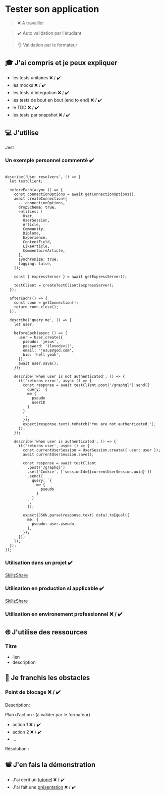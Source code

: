 # Tester son application

> ❌ A travailler

> ✔️ Auto validation par l'étudiant

> 👌 Validation par le formateur

## 🎓 J'ai compris et je peux expliquer

- les tests unitaires ❌ / ✔️
- les mocks ❌ / ✔️
- les tests d'integration ❌ / ✔️
- les tests de bout en bout (end to end) ❌ / ✔️
- le TDD ❌ / ✔️
- les tests par snapshot ❌ / ✔️

## 💻 J'utilise

Jest

### Un exemple personnel commenté ✔️

```tsx

describe('User resolvers', () => {
  let testClient;

  beforeEach(async () => {
    const connectionOptions = await getConnectionOptions();
    await createConnection({
      ...connectionOptions,
      dropSchema: true,
      entities: [
        User,
        UserSession,
        Article,
        Community,
        Diploma,
        Experience,
        ContentField,
        LikeArticle,
        CommentaireArticle,
      ],
      synchronize: true,
      logging: false,
    });

    const { expressServer } = await getExpressServer();

    testClient = createTestClient(expressServer);
  });

  afterEach(() => {
    const conn = getConnection();
    return conn.close();
  });

  describe('query me', () => {
    let user;

    beforeEach(async () => {
      user = User.create({
        pseudo: 'jesus',
        password: 'ilovedevil',
        email: 'jesus@god.com',
        bio: 'hell yeah',
      });
      await user.save();
    });

    describe('when user is not authenticated', () => {
      it('returns error', async () => {
        const response = await testClient.post('/graphql').send({
          query: `{
          me {
            pseudo
            userID
          }
        }
        `,
        });
        expect(response.text).toMatch('You are not authenticated.');
      });
    });

    describe('when user is authenticated', () => {
      it('returns user', async () => {
        const currentUserSession = UserSession.create({ user: user });
        await currentUserSession.save();

        const response = await testClient
          .post('/graphql')
          .set('Cookie', [`sessionId=${currentUserSession.uuid}`])
          .send({
            query: `{
              me {
                pseudo
              }
            }
          `,
          });

        expect(JSON.parse(response.text).data).toEqual({
          me: {
            pseudo: user.pseudo,
          },
        });
      });
    });
  });
});

```

### Utilisation dans un projet ✔️

[SkillzShare](https://github.com/WildCodeSchool/2020-11-wns-remote2-groupe5-projet)

### Utilisation en production si applicable ✔️

[SkillzShare](https://skillzshare.wns.wilders.dev/)

### Utilisation en environement professionnel ❌ / ✔️

## 🌐 J'utilise des ressources

### Titre

- lien
- description

## 🚧 Je franchis les obstacles

### Point de blocage ❌ / ✔️

Description:

Plan d'action : (à valider par le formateur)

- action 1 ❌ / ✔️
- action 2 ❌ / ✔️
- ...

Résolution :

## 📽️ J'en fais la démonstration

- J'ai ecrit un [tutoriel](...) ❌ / ✔️
- J'ai fait une [présentation](...) ❌ / ✔️
